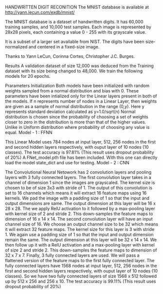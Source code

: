 HANDWRITTEN DIGIT RECONITION 
The MNIST database is available at http://yann.lecun.com/exdb/mnist/

The MNIST database is a dataset of handwritten digits. It has 60,000 training samples, and 10,000 test samples. Each image is represented by 28x28 pixels, each containing a value 0 - 255 with its grayscale value.



It is a subset of a larger set available from NIST. The digits have been size-normalized and centered in a fixed-size image.

Thanks to Yann LeCun, Corinna Cortes, Christopher J.C. Burges.

Results
A validation dataset of size 12,000 was deduced from the Training dataset with its size being changed to 48,000. We train the following models for 20 epochs.

Prarameters Initialization
Both models have been initialized with random weights sampled from a normal distribution and bias with 0.
These parameters have been intialized only for the Linear layers present in both of the models.
If n represents number of nodes in a Linear Layer, then weights are given as a sample of normal distribution in the range (0,y). Here y represents standard deviation calculated as y=1.0/sqrt(n)
Normal distribution is chosen since the probability of choosing a set of weights closer to zero in the distribution is more than that of the higher values. Unlike in Uniform distribution where probability of choosing any value is equal.
Model - 1 : FFNN

This Linear Model uses 784 nodes at input layer, 512, 256 nodes in the first and second hidden layers respectively, with ouput layer of 10 nodes (10 classes).
The test accuracy is 97.81% (This result uses dropout probability of 20%)
A FNet_model.pth file has been included. With this one can directly load the model state_dict and use for testing.
Model - 2 : CNN

The Convolutional Neural Netowork has 2 convolution layers and pooling layers with 3 fully connected layers. The first convolution layer takes in a channel of dimension 1 since the images are grayscaled. The kernel size is chosen to be of size 3x3 with stride of 1. The output of this convolution is set to 16 channels which means it will extract 16 feature maps using 16 kernels. We pad the image with a padding size of 1 so that the input and output dimensions are same. The output dimension at this layer will be 16 x 28 x 28. The we apply RelU activation to it followed by a max-pooling layer with kernel size of 2 and stride 2. This down-samples the feature maps to dimension of 16 x 14 x 14.
The second convolution layer will have an input channel size of 16. We choose an output channel size to be 32 which means it will extract 32 feature maps. The kernel size for this layer is 3 with stride 1. We again use a padding size of 1 so that the input and output dimension remain the same. The output dimension at this layer will be 32 x 14 x 14. We then follow up it with a RelU activation and a max-pooling layer with kernel of size 2 and stride 2. This down-samples the feature maps to dimension of 32 x 7 x 7.
Finally, 3 fully connected layers are used. We will pass a flattened version of the feature maps to the first fully connected layer. The fully connected layers have 1568 nodes at input layer, 512, 256 nodes in the first and second hidden layers respectively, with ouput layer of 10 nodes (10 classes). So we have two fully connected layers of size 1568 x 512 followed up by 512 x 256 and 256 x 10.
The test accuracy is 99.11% (This result uses dropout probability of 20%)
